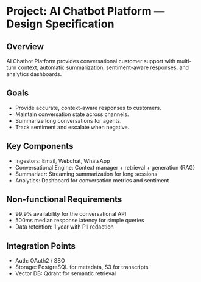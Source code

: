# Project: AI Chatbot Platform — Design Specification

## Overview
AI Chatbot Platform provides conversational customer support with multi-turn context, automatic summarization, sentiment-aware responses, and analytics dashboards.

## Goals
- Provide accurate, context-aware responses to customers.
- Maintain conversation state across channels.
- Summarize long conversations for agents.
- Track sentiment and escalate when negative.

## Key Components
- Ingestors: Email, Webchat, WhatsApp
- Conversational Engine: Context manager + retrieval + generation (RAG)
- Summarizer: Streaming summarization for long sessions
- Analytics: Dashboard for conversation metrics and sentiment

## Non-functional Requirements
- 99.9% availability for the conversational API
- 500ms median response latency for simple queries
- Data retention: 1 year with PII redaction

## Integration Points
- Auth: OAuth2 / SSO
- Storage: PostgreSQL for metadata, S3 for transcripts
- Vector DB: Qdrant for semantic retrieval
